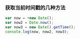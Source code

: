 ### 获取当前时间戳的几种方法    
``` js
var now = +new Date();
var now2 = Date.now();
var now3 = new Date().getTime();
console.log(now, now2, now3);
```
